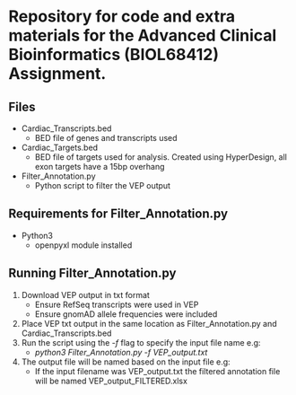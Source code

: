 # Repository for code and extra materials for the Advanced Clinical Bioinformatics (BIOL68412) Assignment.

## Files
* Cardiac_Transcripts.bed
  * BED file of genes and transcripts used
* Cardiac_Targets.bed
  * BED file of targets used for analysis. Created using HyperDesign, all exon targets have a 15bp overhang
* Filter_Annotation.py
  * Python script to filter the VEP output 

## Requirements for Filter_Annotation.py
* Python3
  * openpyxl module installed

## Running Filter_Annotation.py
1. Download VEP output in txt format
   * Ensure RefSeq transcripts were used in VEP
   * Ensure gnomAD allele frequencies were included
2. Place VEP txt output in the same location as Filter_Annotation.py and Cardiac_Transcripts.bed
3. Run the script using the _-f_ flag to specify the input file name e.g:
   * _python3 Filter\_Annotation.py -f VEP\_output.txt_
 4. The output file will be named based on the input file e.g:
    * If the input filename was VEP\_output.txt the filtered annotation file will be named VEP\_output\_FILTERED.xlsx
